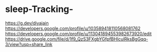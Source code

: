 
# sleep-Tracking-
https://g.dev/diyajain
https://developers.google.com/profile/u/103589418110568081762
https://developers.google.com/profile/u/113041894553982673920/edit
https://drive.google.com/file/d/1f9_QzS3FXgbYGfpfBHIculRksBgGqq-3/view?usp=share_link
